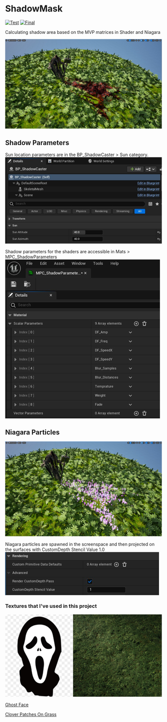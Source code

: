 # ShadowMask

[![Test](https://img.youtube.com/vi/QE0BcVpHjO8/hqdefault.jpg)](https://www.youtube.com/embed/QE0BcVpHjO8)
[![Final](https://img.youtube.com/vi/XbfmlwDumGg/hqdefault.jpg)](https://www.youtube.com/embed/XbfmlwDumGg)

Calculating shadow area based on the MVP matrices in Shader and Niagara

![Alt text](.\doc_res\ParagonSample.jpg "")

## Shadow Parameters
Sun location parameters are in the BP_ShadowCaster > Sun category.
![Alt text](.\doc_res\SunLocation.jpg "")

Shadow parameters for the shaders are accessible in Mats > MPC_ShadowParameters
![Alt text](.\doc_res\ShadowParameters.jpg "")

## Niagara Particles
![Alt text](.\doc_res\Niagara.jpg "")

Niagara particles are spawned in the screenspace and then projected on the surfaces with CustomDepth Stencil Value 1.0
![Alt text](.\doc_res\CustomStencil.jpg "")

### Textures that I've used in this project
![Alt text](.\doc_res\dls.jpg "")

[Ghost Face](https://www.cleanpng.com/png-ghostface-paper-sticker-wall-decal-skull-cartoon-f-270164/)

[Clover Patches On Grass](https://quixel.com/megascans/home?search=clover&search=patches&search=on&search=grass&assetId=sgmkajak)
